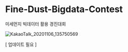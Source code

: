 # Fine-Dust-Bigdata-Contest
미세먼지 빅데이터 활용 경진대회

![KakaoTalk_20201106_135750569](https://user-images.githubusercontent.com/64149514/98366740-d6179980-2077-11eb-8b85-cec6d00a1cf2.jpg)


[ 업데이트 필요 ]
